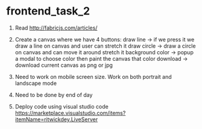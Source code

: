 # frontend_task_2

1. Read http://fabricjs.com/articles/
2. Create a canvas where we have 4 buttons:
draw line -> if we press it we draw a line on canvas and user can stretch it
draw circle -> draw a circle on canvas and can move it around stretch it
background color -> popup a modal to choose color then paint the canvas that color
download -> download current canvas as png or jpg

3. Need to work on mobile screen size. Work on both portrait and landscape mode

4. Need to be done by end of day

5. Deploy code using visual studio code https://marketplace.visualstudio.com/items?itemName=ritwickdey.LiveServer
